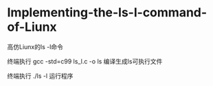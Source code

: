 # Implementing-the-ls-l-command-of-Liunx
高仿Liunx的ls -l命令

终端执行 gcc -std=c99 ls_l.c -o ls 编译生成ls可执行文件

终端执行 ./ls -l 运行程序
